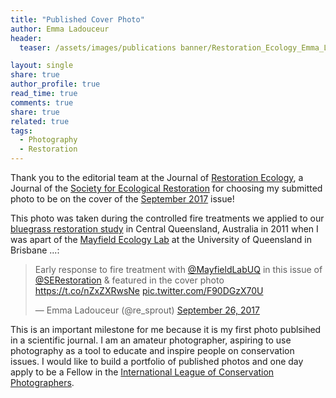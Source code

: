 ```yaml
---
title: "Published Cover Photo"
author: Emma Ladouceur
header:
  teaser: /assets/images/publications banner/Restoration_Ecology_Emma_Ladouceur.png

layout: single
share: true
author_profile: true
read_time: true
comments: true
share: true
related: true
tags:
  - Photography
  - Restoration
---
```



Thank you to the editorial team at the Journal of [Restoration Ecology](http://bit.ly/2HCmJx6), a Journal of the [Society for Ecological Restoration](http://www.ser.org/) for choosing my submitted photo to be on the cover of the [September 2017](http://bit.ly/2sJH00p) issue!

This photo was taken during the controlled fire treatments we applied to our [bluegrass restoration study](http://onlinelibrary.wiley.com/doi/10.1111/rec.12491/full) in Central Queensland, Australia in 2011 when I was apart of the [Mayfield Ecology Lab](http://www.mayfieldplantecologylab.org/) at the University of Queensland in Brisbane ...:

<blockquote class="twitter-tweet" data-lang="en"><p lang="en" dir="ltr">Early response to fire treatment with <a href="https://twitter.com/MayfieldLabUQ?ref_src=twsrc%5Etfw">@MayfieldLabUQ</a> in this issue of <a href="https://twitter.com/SERestoration?ref_src=twsrc%5Etfw">@SERestoration</a> &amp; featured in the cover photo <a href="https://t.co/nZxZXRwsNe">https://t.co/nZxZXRwsNe</a> <a href="https://t.co/F90DGzX70U">pic.twitter.com/F90DGzX70U</a></p>&mdash; Emma Ladouceur (@re_sprout) <a href="https://twitter.com/re_sprout/status/912710801068347392?ref_src=twsrc%5Etfw">September 26, 2017</a></blockquote>
<script async src="https://platform.twitter.com/widgets.js" charset="utf-8"></script>


This is an important milestone for me because it is my first photo publsihed in a scientific journal. I am an amateur photographer, aspiring to  use photography as a tool to educate and inspire people on conservation issues. I would like to build a portfolio of published photos and one day apply to be a Fellow in the [International League of Conservation Photographers](https://conservationphotographers.org/).